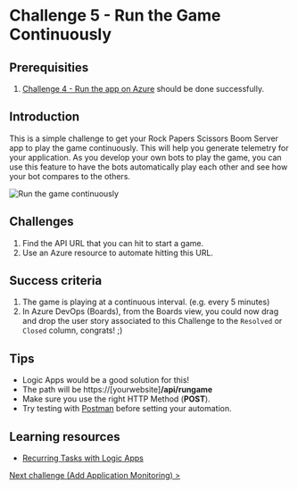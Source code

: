 # Challenge 5 - Run the Game Continuously

## Prerequisities

1. [Challenge 4 - Run the app on Azure](./RunOnAzure.md) should be done successfully.

## Introduction

This is a simple challenge to get your Rock Papers Scissors Boom Server app to play the game continuously. This will help you generate telemetry for your application. As you develop your own bots to play the game, you can use this feature to have the bots automatically play each other and see how your bot compares to the others.

![Run the game continuously](../docs/RunTheGameContinuously.png)

## Challenges

1. Find the API URL that you can hit to start a game.
1. Use an Azure resource to automate hitting this URL.

## Success criteria

1. The game is playing at a continuous interval. (e.g. every 5 minutes)
1. In Azure DevOps (Boards), from the Boards view, you could now drag and drop the user story associated to this Challenge to the `Resolved` or `Closed` column, congrats! ;)

## Tips

* Logic Apps would be a good solution for this!
* The path will be https://[yourwebsite]**/api/rungame**
* Make sure you use the right HTTP Method (__POST__).
* Try testing with [Postman](https://www.getpostman.com/) before setting your automation.

## Learning resources

* [Recurring Tasks with Logic Apps](https://docs.microsoft.com/en-us/azure/connectors/connectors-native-recurrence)

[Next challenge (Add Application Monitoring) >](./AddApplicationMonitoring.md)